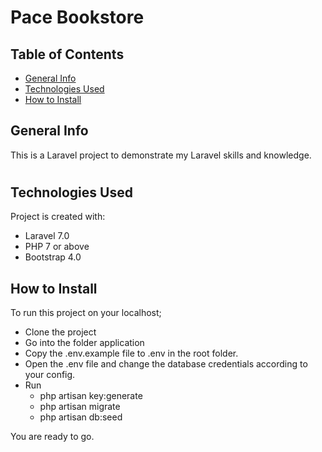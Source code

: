 # Pace Bookstore

## Table of Contents
* [General Info](#general-info)
* [Technologies Used](#technologies-used)
* [How to Install](#how-to-install)

###
## General Info
This is a Laravel project to demonstrate my Laravel skills and knowledge.

#
## Technologies Used
Project is created with:
* Laravel 7.0
* PHP 7 or above
* Bootstrap 4.0


## How to Install
To run this project on your localhost;

+ Clone the project
+ Go into the folder application
+ Copy the .env.example file to .env in the root folder.
+ Open the .env file and change the database credentials according to your config.
+ Run
    - php artisan key:generate
    - php artisan migrate
    - php artisan db:seed

You are ready to go.


